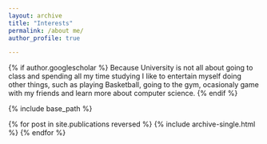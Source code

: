 ```yaml
---
layout: archive
title: "Interests"
permalink: /about me/
author_profile: true

---
```


{% if author.googlescholar %}
  Because University is not all about going to class and spending all my time studying I like to entertain myself doing other things, such as playing Basketball, going to the gym, ocasionaly game with my friends and learn more about computer science.
{% endif %}

{% include base_path %}

{% for post in site.publications reversed %}
  {% include archive-single.html %}
{% endfor %}
